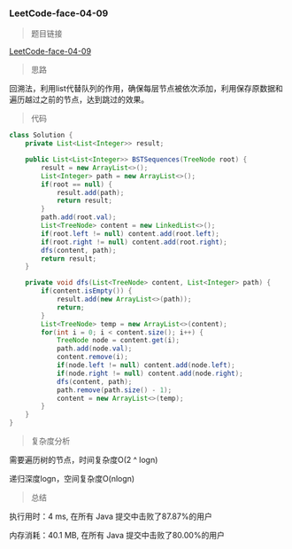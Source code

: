 ### LeetCode-face-04-09

> 题目链接

[LeetCode-face-04-09](https://leetcode-cn.com/problems/bst-sequences-lcci/)

> 思路

回溯法，利用list代替队列的作用，确保每层节点被依次添加，利用保存原数据和遍历越过之前的节点，达到跳过的效果。

> 代码

```java
class Solution {
    private List<List<Integer>> result;

    public List<List<Integer>> BSTSequences(TreeNode root) {
        result = new ArrayList<>();
        List<Integer> path = new ArrayList<>();
        if(root == null) {
            result.add(path);
            return result;
        }
        path.add(root.val);
        List<TreeNode> content = new LinkedList<>();
        if(root.left != null) content.add(root.left);
        if(root.right != null) content.add(root.right);
        dfs(content, path);
        return result;
    }

    private void dfs(List<TreeNode> content, List<Integer> path) {
        if(content.isEmpty()) {
            result.add(new ArrayList<>(path));
            return;
        }
        List<TreeNode> temp = new ArrayList<>(content);
        for(int i = 0; i < content.size(); i++) {
            TreeNode node = content.get(i);
            path.add(node.val);
            content.remove(i);
            if(node.left != null) content.add(node.left);
            if(node.right != null) content.add(node.right);
            dfs(content, path);
            path.remove(path.size() - 1);
            content = new ArrayList<>(temp);
        }
    }
}
```

> 复杂度分析

需要遍历树的节点，时间复杂度O(2 ^ logn) 

递归深度logn，空间复杂度O(nlogn)

> 总结

执行用时：4 ms, 在所有 Java 提交中击败了87.87%的用户

内存消耗：40.1 MB, 在所有 Java 提交中击败了80.00%的用户
